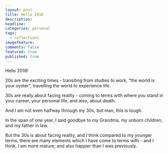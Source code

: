 ```yaml
---
layout: post
title: Hello 2018
description: 
headline:
categories: personal
tags:
  - reflections
imagefeature:
comments: false
featured: true
published: true
---
```


Hello 2018!

20s are the exciting times - transiting from studies to work, “the world is your 
oyster”, travelling the world to experience life.

30s are really about facing reality - coming to terms with where you stand in 
your career, your personal life, and also, about death. 

And I am not even halfway through my 30s, but man, this is tough. 

In the span of one year, I said goodbye to my Grandma, my unborn children, and my 
father in law.

But the 30s is about facing reality, and I think compared to my younger terms,
there are many elements which I have come to terms with - and I think, I am more
mature; and also happier than I was previously. 
